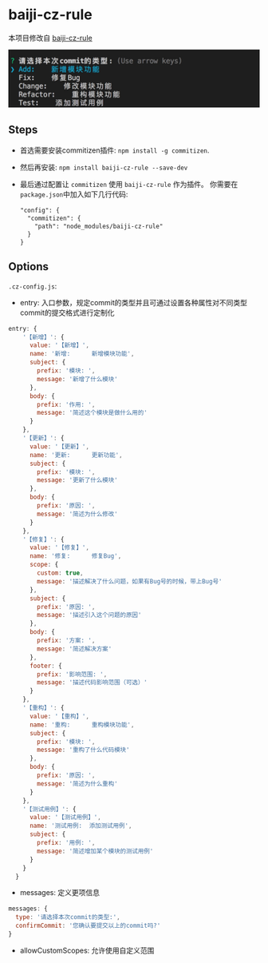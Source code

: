 # baiji-cz-rule

本项目修改自 [baiji-cz-rule](https://github.com/lsa2127291/baiji-cz-rule)

![screenshot](screenshot.png)

## Steps
* 首选需要安装commitizen插件: `npm install -g commitizen`.
* 然后再安装: `npm install baiji-cz-rule --save-dev`
* 最后通过配置让 `commitizen` 使用 `baiji-cz-rule` 作为插件。 你需要在`package.json`中加入如下几行代码:

  ```
  "config": {
    "commitizen": {
      "path": "node_modules/baiji-cz-rule"
    }
  }
  ```


## Options

`.cz-config.js`:
- entry: 入口参数，规定commit的类型并且可通过设置各种属性对不同类型commit的提交格式进行定制化
``` javascript
entry: {
    '【新增】': {
      value: '【新增】',
      name: '新增:      新增模块功能',
      subject: {
        prefix: '模块: ',
        message: '新增了什么模块'
      },
      body: {
        prefix: '作用: ',
        message: '简述这个模块是做什么用的'
      }
    },
    '【更新】': {
      value: '【更新】',
      name: '更新:      更新功能',
      subject: {
        prefix: '模块: ',
        message: '更新了什么模块'
      },
      body: {
        prefix: '原因: ',
        message: '简述为什么修改'
      }
    },
    '【修复】': {
      value: '【修复】',
      name: '修复:      修复Bug',
      scope: {
        custom: true,
        message: '描述解决了什么问题，如果有Bug号的时候，带上Bug号'
      },
      subject: {
        prefix: '原因: ',
        message: '描述引入这个问题的原因'
      },
      body: {
        prefix: '方案: ',
        message: '简述解决方案'
      },
      footer: {
        prefix: '影响范围: ',
        message: '描述代码影响范围（可选）'
      }
    },
    '【重构】': {
      value: '【重构】',
      name: '重构:      重构模块功能',
      subject: {
        prefix: '模块: ',
        message: '重构了什么代码模块'
      },
      body: {
        prefix: '原因: ',
        message: '简述为什么重构'
      }
    },
    '【测试用例】': {
      value: '【测试用例】',
      name: '测试用例:  添加测试用例',
      subject: {
        prefix: '用例: ',
        message: '简述增加某个模块的测试用例'
      }
    }
  }
```

- messages: 定义更项信息

``` javascript
messages: {
  type: '请选择本次commit的类型:',
  confirmCommit: '您确认要提交以上的commit吗?'
}
```

- allowCustomScopes: 允许使用自定义范围
